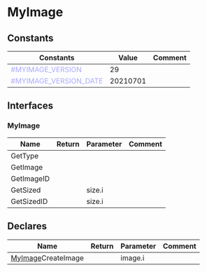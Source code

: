 
# MyImage

## Constants

|Constants|Value|Comment|
| --- | --- | --- |
|<span style="color:#AAAAFF">\#MYIMAGE\_VERSION</span>| 29||
|<span style="color:#AAAAFF">\#MYIMAGE\_VERSION\_DATE</span>| 20210701||


## Interfaces


### MyImage
|Name|Return|Parameter|Comment|
| --- | --- | --- | --- |
|GetType||||
|GetImage||||
|GetImageID||||
|GetSized||size.i||
|GetSizedID||size.i||


## Declares

|Name|Return|Parameter|Comment|
| --- | --- | --- | --- |
|[MyImage](#MyImage)CreateImage||image.i||


